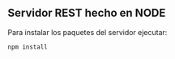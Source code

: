 ## Servidor REST hecho en NODE

Para instalar los paquetes del servidor ejecutar:

````
npm install
````